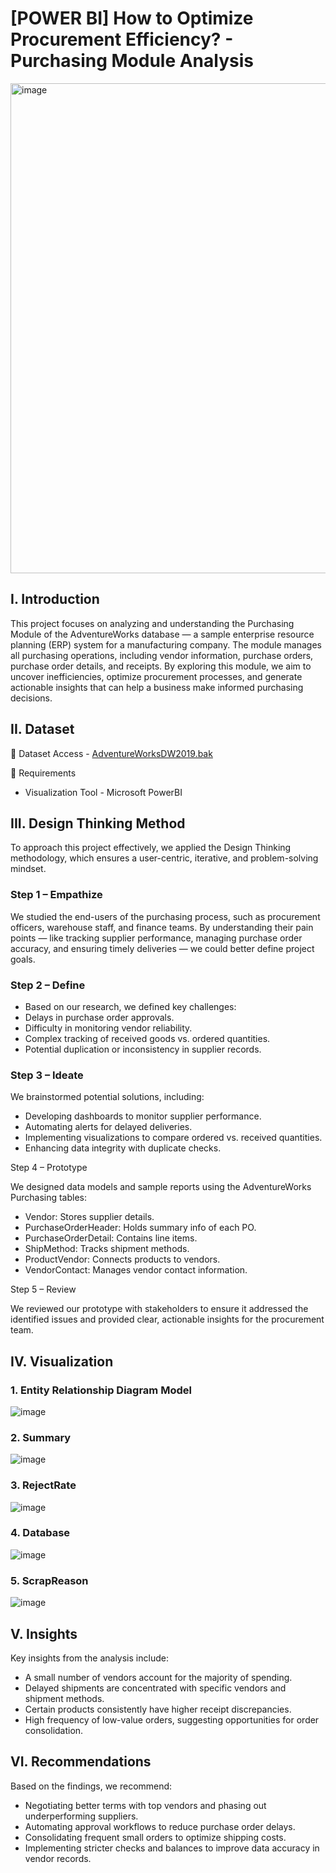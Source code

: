 # [POWER BI] How to Optimize Procurement Efficiency? - Purchasing Module Analysis

<img width="1400" height="784" alt="image" src="https://github.com/user-attachments/assets/7dae7931-5abe-4414-81e3-a6fc8300871f" />

## I. Introduction

This project focuses on analyzing and understanding the Purchasing Module of the AdventureWorks database — a sample enterprise resource planning (ERP) system for a manufacturing company. The module manages all purchasing operations, including vendor information, purchase orders, purchase order details, and receipts. By exploring this module, we aim to uncover inefficiencies, optimize procurement processes, and generate actionable insights that can help a business make informed purchasing decisions.

## II. Dataset

📂 Dataset Access - [AdventureWorksDW2019.bak](https://learn.microsoft.com/en-us/sql/samples/adventureworks-install-configure?view=sql-server-ver16&tabs=ssms)

📂 Requirements
* Visualization Tool - Microsoft PowerBI

## III. Design Thinking Method
To approach this project effectively, we applied the Design Thinking methodology, which ensures a user-centric, iterative, and problem-solving mindset.

### Step 1 – Empathize

We studied the end-users of the purchasing process, such as procurement officers, warehouse staff, and finance teams. By understanding their pain points — like tracking supplier performance, managing purchase order accuracy, and ensuring timely deliveries — we could better define project goals.

### Step 2 – Define

* Based on our research, we defined key challenges:
* Delays in purchase order approvals.
* Difficulty in monitoring vendor reliability.
* Complex tracking of received goods vs. ordered quantities.
* Potential duplication or inconsistency in supplier records.

### Step 3 – Ideate

We brainstormed potential solutions, including:
* Developing dashboards to monitor supplier performance.
* Automating alerts for delayed deliveries.
* Implementing visualizations to compare ordered vs. received quantities.
* Enhancing data integrity with duplicate checks.

Step 4 – Prototype

We designed data models and sample reports using the AdventureWorks Purchasing tables:
* Vendor: Stores supplier details.
* PurchaseOrderHeader: Holds summary info of each PO.
* PurchaseOrderDetail: Contains line items.
* ShipMethod: Tracks shipment methods.
* ProductVendor: Connects products to vendors.
* VendorContact: Manages vendor contact information.

Step 5 – Review

We reviewed our prototype with stakeholders to ensure it addressed the identified issues and provided clear, actionable insights for the procurement team.

## IV. Visualization
### 1. Entity Relationship Diagram Model

![image](https://github.com/user-attachments/assets/705a4d22-ed11-49cd-b754-148ee90a7197)

### 2. Summary

![image](https://github.com/user-attachments/assets/d1b940bc-d942-4824-9e72-b118a983f754)

### 3. RejectRate

![image](https://github.com/user-attachments/assets/51ac75fe-96fc-47de-a69c-9e3992eea251)

### 4. Database

![image](https://github.com/user-attachments/assets/78b97da7-eee6-4e20-8c6c-f82622658c99)

### 5. ScrapReason

![image](https://github.com/user-attachments/assets/158d2e4a-0704-4870-8927-89d2dd1713ee)

## V. Insights
Key insights from the analysis include:
* A small number of vendors account for the majority of spending.
* Delayed shipments are concentrated with specific vendors and shipment methods.
* Certain products consistently have higher receipt discrepancies.
* High frequency of low-value orders, suggesting opportunities for order consolidation.

## VI. Recommendations
Based on the findings, we recommend:
* Negotiating better terms with top vendors and phasing out underperforming suppliers.
* Automating approval workflows to reduce purchase order delays.
* Consolidating frequent small orders to optimize shipping costs.
* Implementing stricter checks and balances to improve data accuracy in vendor records.
